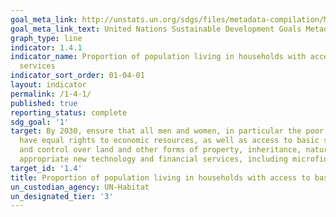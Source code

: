 ```yaml
---
goal_meta_link: http://unstats.un.org/sdgs/files/metadata-compilation/Metadata-Goal-1.pdf
goal_meta_link_text: United Nations Sustainable Development Goals Metadata (pdf 894kB)
graph_type: line
indicator: 1.4.1
indicator_name: Proportion of population living in households with access to basic
  services
indicator_sort_order: 01-04-01
layout: indicator
permalink: /1-4-1/
published: true
reporting_status: complete
sdg_goal: '1'
target: By 2030, ensure that all men and women, in particular the poor and the vulnerable,
  have equal rights to economic resources, as well as access to basic services, ownership
  and control over land and other forms of property, inheritance, natural resources,
  appropriate new technology and financial services, including microfinance.
target_id: '1.4'
title: Proportion of population living in households with access to basic services
un_custodian_agency: UN-Habitat
un_designated_tier: '3'
---
```

